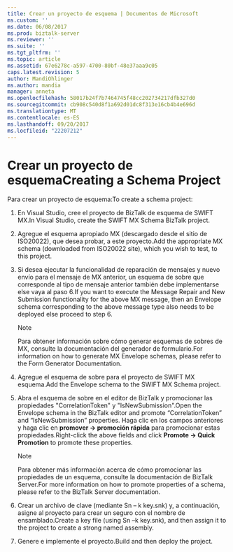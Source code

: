 ```yaml
---
title: Crear un proyecto de esquema | Documentos de Microsoft
ms.custom: ''
ms.date: 06/08/2017
ms.prod: biztalk-server
ms.reviewer: ''
ms.suite: ''
ms.tgt_pltfrm: ''
ms.topic: article
ms.assetid: 67e6278c-a597-4700-80bf-48e37aaa9c05
caps.latest.revision: 5
author: MandiOhlinger
ms.author: mandia
manager: anneta
ms.openlocfilehash: 58017b24f7b7464745f48cc202734217dfb327d0
ms.sourcegitcommit: cb908c540d8f1a692d01dc8f313e16cb4b4e696d
ms.translationtype: MT
ms.contentlocale: es-ES
ms.lasthandoff: 09/20/2017
ms.locfileid: "22207212"
---
```

# <a name="creating-a-schema-project"></a><span data-ttu-id="27df0-102">Crear un proyecto de esquema</span><span class="sxs-lookup"><span data-stu-id="27df0-102">Creating a Schema Project</span></span>
<span data-ttu-id="27df0-103">Para crear un proyecto de esquema:</span><span class="sxs-lookup"><span data-stu-id="27df0-103">To create a schema project:</span></span>  
  
1.  <span data-ttu-id="27df0-104">En Visual Studio, cree el proyecto de BizTalk de esquema de SWIFT MX.</span><span class="sxs-lookup"><span data-stu-id="27df0-104">In Visual Studio, create the SWIFT MX Schema BizTalk project.</span></span>  
  
2.  <span data-ttu-id="27df0-105">Agregue el esquema apropiado MX (descargado desde el sitio de ISO20022), que desea probar, a este proyecto.</span><span class="sxs-lookup"><span data-stu-id="27df0-105">Add the appropriate MX schema (downloaded from ISO20022 site), which you wish to test, to this project.</span></span>  
  
3.  <span data-ttu-id="27df0-106">Si desea ejecutar la funcionalidad de reparación de mensajes y nuevo envío para el mensaje de MX anterior, un esquema de sobre que corresponde al tipo de mensaje anterior también debe implementarse else vaya al paso 6.</span><span class="sxs-lookup"><span data-stu-id="27df0-106">If you want to execute the Message Repair and New Submission functionality for the above MX message, then an Envelope schema corresponding to the above message type also needs to be deployed else proceed to step 6.</span></span>  
  
    > [!NOTE]
    >  <span data-ttu-id="27df0-107">Para obtener información sobre cómo generar esquemas de sobres de MX, consulte la documentación del generador de formulario.</span><span class="sxs-lookup"><span data-stu-id="27df0-107">For information on how to generate MX Envelope schemas, please refer to the Form Generator Documentation.</span></span>  
  
4.  <span data-ttu-id="27df0-108">Agregue el esquema de sobre para el proyecto de SWIFT MX esquema.</span><span class="sxs-lookup"><span data-stu-id="27df0-108">Add the Envelope schema to the SWIFT MX Schema project.</span></span>  
  
5.  <span data-ttu-id="27df0-109">Abra el esquema de sobre en el editor de BizTalk y promocionar las propiedades "CorrelationToken" y "IsNewSubmission".</span><span class="sxs-lookup"><span data-stu-id="27df0-109">Open the Envelope schema in the BizTalk editor and promote “CorrelationToken” and “IsNewSubmission” properties.</span></span> <span data-ttu-id="27df0-110">Haga clic en los campos anteriores y haga clic en **promover -> promoción rápida** para promocionar estas propiedades.</span><span class="sxs-lookup"><span data-stu-id="27df0-110">Right-click the above fields and click **Promote -> Quick Promotion** to promote these properties.</span></span>  
  
    > [!NOTE]
    >  <span data-ttu-id="27df0-111">Para obtener más información acerca de cómo promocionar las propiedades de un esquema, consulte la documentación de BizTalk Server.</span><span class="sxs-lookup"><span data-stu-id="27df0-111">For more information on how to promote properties of a schema, please refer to the BizTalk Server documentation.</span></span>  
  
6.  <span data-ttu-id="27df0-112">Crear un archivo de clave (mediante Sn – k key.snk) y, a continuación, asigne al proyecto para crear un seguro con el nombre de ensamblado.</span><span class="sxs-lookup"><span data-stu-id="27df0-112">Create a key file (using Sn –k key.snk), and then assign it to the project to create a strong named assembly.</span></span>  
  
7.  <span data-ttu-id="27df0-113">Genere e implemente el proyecto.</span><span class="sxs-lookup"><span data-stu-id="27df0-113">Build and then deploy the project.</span></span>